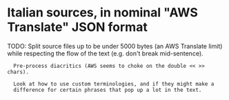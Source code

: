 # Italian sources, in nominal "AWS Translate" JSON format

TODO: Split source files up to be under 5000 bytes (an AWS Translate limit)
      while respecting the flow of the text (e.g. don't break mid-sentence).

      Pre-process diacritics (AWS seems to choke on the double << >> chars).

      Look at how to use custom terminologies, and if they might make a
      difference for certain phrases that pop up a lot in the text.
